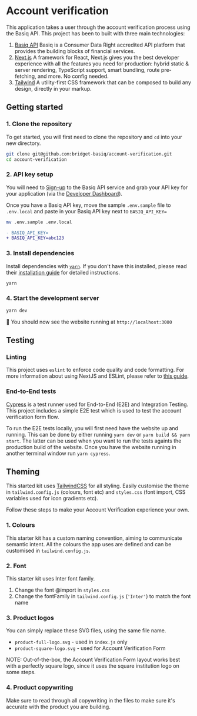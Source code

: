 # Account verification

This application takes a user through the account verification process using the Basiq API. This project has been to built with three main technologies:

1. [Basiq API](https://api.basiq.io)
   Basiq is a Consumer Data Right accredited API platform that provides the building blocks of financial services.
2. [Next.js](https://github.com/vercel/next.js/)
   A framework for React, Next.js gives you the best developer experience with all the features you need for production: hybrid static & server rendering, TypeScript support, smart bundling, route pre-fetching, and more. No config needed.
3. [Tailwind](https://github.com/tailwindlabs/tailwindcss)
   A utility-first CSS framework that can be composed to build any design, directly in your markup.

## Getting started

### 1. Clone the repository

To get started, you will first need to clone the repository and `cd` into your new directory.

```sh
git clone git@github.com:bridget-basiq/account-verification.git
cd account-verification
```

### 2. API key setup

You will need to [Sign-up](https://dashboard.basiq.io/login) to the Basiq API service and grab your API key for your application (via the [Developer Dashboard](https://dashboard.basiq.io/)).

Once you have a Basiq API key, move the sample `.env.sample` file to `.env.local` and paste in your Basiq API key next to `BASIQ_API_KEY=`

```sh
mv .env.sample .env.local
```

```diff
- BASIQ_API_KEY=
+ BASIQ_API_KEY=abc123
```

### 3. Install dependencies

Install dependencies with [`yarn`](https://github.com/yarnpkg/yarn). If you don't have this installed, please read their [installation guide](https://yarnpkg.com/en/docs/install) for detailed instructions.

```sh
yarn
```

### 4. Start the development server

```sh
yarn dev
```

🎉 You should now see the website running at `http://localhost:3000`

## Testing

### Linting

This project uses `eslint` to enforce code quality and code formatting. For more information about using NextJS and ESLint, please refer to [this guide](https://nextjs.org/docs/basic-features/eslint).

### End-to-End tests

[Cypress](https://github.com/cypress-io/cypress) is a test runner used for End-to-End (E2E) and Integration Testing. This project includes a simple E2E test which is used to test the account verification form flow.

To run the E2E tests locally, you will first need have the website up and running. This can be done by either running `yarn dev` or `yarn build && yarn start`. The latter can be used when you want to run the tests againts the production build of the website. Once you have the website running in another terminal window run `yarn cypress`.

## Theming

This started kit uses [TailwindCSS](https://tailwindcss.com/docs/configuration) for all styling. Easily customise the theme in `tailwind.config.js` (colours, font etc) and `styles.css` (font import, CSS variables used for icon gradients etc).

Follow these steps to make your Account Verification experience your own.

### 1. Colours

This starter kit has a custom naming convention, aiming to communicate semantic intent. All the colours the app uses are defined and can be customised in `tailwind.config.js`.

### 2. Font

This starter kit uses Inter font family.

1. Change the font @import in `styles.css`
2. Change the fontFamily in `tailwind.config.js` (`'Inter'`) to match the font name

### 3. Product logos

You can simply replace these SVG files, using the same file name.

- `product-full-logo.svg` - used in `index.js` only
- `product-square-logo.svg` - used for Account Verification Form

NOTE: Out-of-the-box, the Account Verification Form layout works best with a perfectly square logo, since it uses the square institution logo on some steps.

### 4. Product copywriting

Make sure to read through all copywriting in the files to make sure it's accurate with the product you are building.
